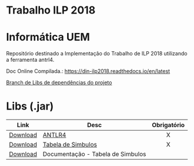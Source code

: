 ﻿# Trabalho ILP 2018 

Informática UEM 
================
Repositório destinado a Implementação do Trabalho de ILP 2018 
utilizando a ferramenta antrl4.

Doc Online Compilada.: https://din-ilp2018.readthedocs.io/en/latest

[Branch de Libs de dependências do projeto](https://github.com/rafaelbaiolim/compilador2018/tree/libs)

Libs (.jar) 
==============================

| Link          | Desc          | Obrigatório  |
| :---: | ------------- | :---: |    
| <a href="antlr-4.5.3-complete.jar" download> Download</a> | [ANTLR4](https://github.com/antlr/antlr4)  | X |
| <a href="symtab-1.0.8.jar" download> Download</a> | [Tabela de Simbulos](https://github.com/antlr/symtab) | X |
| <a href="symtab-1.0.8-javadoc.jar" download> Download</a> | Documentação - Tabela de Simbulos | | 

